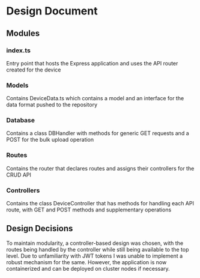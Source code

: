 # Design Document

## Modules

### index.ts

Entry point that hosts the Express application and uses the API router created for the device

### Models

Contains DeviceData.ts which contains a model and an interface for the data format pushed to the repository

### Database

Contains a class DBHandler with methods for generic GET requests and a POST for the bulk upload operation

### Routes

Contains the router that declares routes and assigns their controllers for the CRUD API

### Controllers

Contains the class DeviceController that has methods for handling each API route, with GET and POST methods and supplementary operations

## Design Decisions

To maintain modularity, a controller-based design was chosen, with the routes being handled by the controller while still being available to the top level. Due to unfamiliarity with JWT tokens I was unable to implement a robust mechanism for the same. However, the application is now containerized and can be deployed on cluster nodes if necessary.
